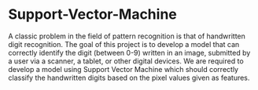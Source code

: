 # Support-Vector-Machine
A classic problem in the field of pattern recognition is that of handwritten digit recognition. The goal of this project is to develop a model that can correctly identify the digit (between 0-9) written in an image, submitted by a user via a scanner, a tablet, or other digital devices. We are required to develop a model using Support Vector Machine which should correctly classify the handwritten digits based on the pixel values given as features.

 
